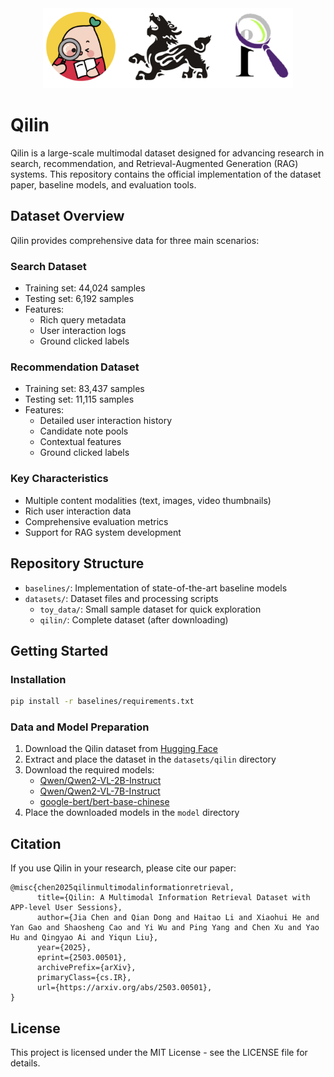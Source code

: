 
<div align="center">
<img src="pics/merged.png" alt="Qilin Logo" width="400"/>
</div>

# Qilin

Qilin is a large-scale multimodal dataset designed for advancing research in search, recommendation, and Retrieval-Augmented Generation (RAG) systems. This repository contains the official implementation of the dataset paper, baseline models, and evaluation tools.

## Dataset Overview

Qilin provides comprehensive data for three main scenarios:

### Search Dataset
- Training set: 44,024 samples
- Testing set: 6,192 samples
- Features:
  - Rich query metadata
  - User interaction logs
  - Ground clicked labels

### Recommendation Dataset
- Training set: 83,437 samples
- Testing set: 11,115 samples
- Features:
  - Detailed user interaction history
  - Candidate note pools
  - Contextual features
  - Ground clicked labels

### Key Characteristics
- Multiple content modalities (text, images, video thumbnails)
- Rich user interaction data
- Comprehensive evaluation metrics
- Support for RAG system development

## Repository Structure

- `baselines/`: Implementation of state-of-the-art baseline models
- `datasets/`: Dataset files and processing scripts
  - `toy_data/`: Small sample dataset for quick exploration
  - `qilin/`: Complete dataset (after downloading)

## Getting Started

### Installation

```bash
pip install -r baselines/requirements.txt
```

### Data and Model Preparation

1. Download the Qilin dataset from [Hugging Face](https://huggingface.co/datasets/THUIR/qilin)
2. Extract and place the dataset in the `datasets/qilin` directory
3. Download the required models:
   - [Qwen/Qwen2-VL-2B-Instruct](https://huggingface.co/Qwen/Qwen2-VL-2B-Instruct)
   - [Qwen/Qwen2-VL-7B-Instruct](https://huggingface.co/Qwen/Qwen2-VL-7B-Instruct)
   - [google-bert/bert-base-chinese](https://huggingface.co/google-bert/bert-base-chinese)
4. Place the downloaded models in the `model` directory

## Citation

If you use Qilin in your research, please cite our paper:

```
@misc{chen2025qilinmultimodalinformationretrieval,
      title={Qilin: A Multimodal Information Retrieval Dataset with APP-level User Sessions}, 
      author={Jia Chen and Qian Dong and Haitao Li and Xiaohui He and Yan Gao and Shaosheng Cao and Yi Wu and Ping Yang and Chen Xu and Yao Hu and Qingyao Ai and Yiqun Liu},
      year={2025},
      eprint={2503.00501},
      archivePrefix={arXiv},
      primaryClass={cs.IR},
      url={https://arxiv.org/abs/2503.00501}, 
}
```

## License

This project is licensed under the MIT License - see the LICENSE file for details.
